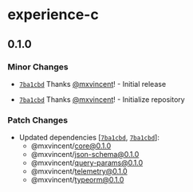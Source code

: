 # experience-c

## 0.1.0

### Minor Changes

- [`7ba1cbd`](https://github.com/mxvincent/node-packages/commit/7ba1cbdeaf35807a39d15d2a61668f3d386b4755) Thanks [@mxvincent](https://github.com/mxvincent)! - Initial release

- [`7ba1cbd`](https://github.com/mxvincent/node-packages/commit/7ba1cbdeaf35807a39d15d2a61668f3d386b4755) Thanks [@mxvincent](https://github.com/mxvincent)! - Initialize repository

### Patch Changes

- Updated dependencies [[`7ba1cbd`](https://github.com/mxvincent/node-packages/commit/7ba1cbdeaf35807a39d15d2a61668f3d386b4755), [`7ba1cbd`](https://github.com/mxvincent/node-packages/commit/7ba1cbdeaf35807a39d15d2a61668f3d386b4755)]:
  - @mxvincent/core@0.1.0
  - @mxvincent/json-schema@0.1.0
  - @mxvincent/query-params@0.1.0
  - @mxvincent/telemetry@0.1.0
  - @mxvincent/typeorm@0.1.0

